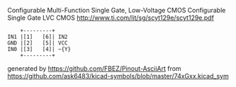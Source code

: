 Configurable Multi-Function Single Gate, Low-Voltage CMOS
Configurable Single Gate LVC CMOS
http://www.ti.com/lit/sg/scyt129e/scyt129e.pdf


	    +---------+
	IN1 |[1]   [6]| IN2
	GND |[2]   [5]| VCC
	IN0 |[3]   [4]| ~{Y}
	    +---------+


generated by https://github.com/FBEZ/Pinout-AsciiArt from https://github.com/ask6483/kicad-symbols/blob/master/74xGxx.kicad_sym